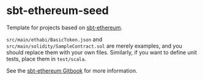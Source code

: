 # sbt-ethereum-seed

Template for projects based on [sbt-ethereum](https://github.com/swaldman/sbt-ethereum).

`src/main/ethabi/BasicToken.json` and `src/main/solidity/SampleContract.sol` are merely examples, 
and you should replace them with your own files.
Similarly, if you want to define unit tests, place them in `test/scala`.

See the [sbt-ethereum Gitbook](https://mslinn.gitbooks.io/sbt-ethereum/content/) for more information.
